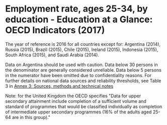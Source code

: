 # Employment rate, ages 25-34, by education - Education at a Glance: OECD Indicators (2017)

The year of reference is 2016 for all countries except for: Argentina (2014), Russia (2015), Brazil (2015), Chile (2015), Ireland (2015), Indonesia (2015), South Africa (2015), and Saudi Arabia (2014). 

Data on Argentina should be used with caution. Data below 30 persons in the denominator are generally considered unreliable. Data below 5 persons in the numerator have been omitted due to confidentiality reasons. For further details on national data sources and reliability thresholds, see Table 3 in <a href="http://www.oecd.org/education/skills-beyond-school/EAG2017-Annex-3.pdf" rel="noopener" target="_blank">Annex 3: Sources, methods and technical notes</a>

Note: for the United Kingdom the OECD specifies "Data for upper secondary attainment include completion of a sufficient volume and standard of programmes that would be classified individually as completion of intermediate upper secondary programmes (16% of the adults aged 25-64 are in this group)."